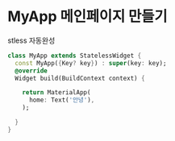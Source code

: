 # MyApp 메인페이지 만들기

stless 자동완성

```dart
class MyApp extends StatelessWidget {
  const MyApp({Key? key}) : super(key: key);
  @override
  Widget build(BuildContext context) {

    return MaterialApp(
      home: Text('안녕'),
    );

  }
} 
```
